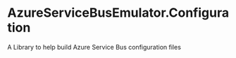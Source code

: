 # AzureServiceBusEmulator.Configuration
A Library to help build Azure Service Bus configuration files
